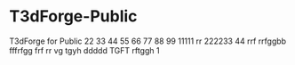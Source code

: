 # T3dForge-Public
T3dForge for Public
22
33
44
55
66
77
88
99
11111
rr
222233
44
rrf
rrfggbb
fffrfgg
frf
rr
vg
tgyh
ddddd
TGFT
rftggh
1
